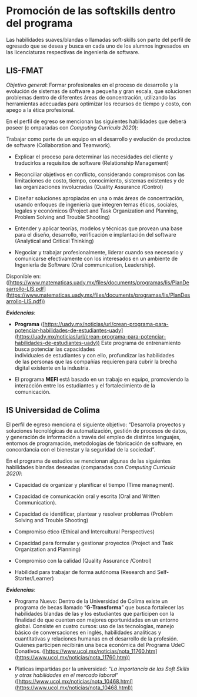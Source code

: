 ﻿

# **Promoción de las softskills dentro del programa**

Las habilidades suaves/blandas o llamadas soft-skills son parte del perfil de egresado que se desea y busca en cada uno de los alumnos ingresados en las licenciaturas respectivas de ingeniería de software.

## **LIS-FMAT**

*Objetivo general*: Formar profesionales en el proceso de desarrollo y la evolución de sistemas de software a pequeña y gran escala, que solucionen problemas dentro de diferentes áreas de concentración, utilizando las herramientas adecuadas para optimizar los recursos de tiempo y costo, con apego a la ética profesional.

En el perfil de egreso se mencionan las siguientes habilidades que deberá poseer (c omparadas con *Computing  Curricula 2020*):

Trabajar como parte de un equipo en el desarrollo y evolución de    productos de software (Collaboration and Teamwork).
   
   -   Explicar el proceso para determinar las necesidades del cliente y traducirlos a requisitos de software (Relationship Management)
   
   
   -   Reconciliar objetivos en conflicto, considerando compromisos con las limitaciones de costo, tiempo, conocimiento, sistemas existentes    y de las organizaciones involucradas (Quality  Assurance /Control)
   
   -   Diseñar soluciones apropiadas en una o más áreas de concentración, usando enfoques de ingeniería que integren temas    éticos, sociales, legales y económicos (Project and Task     Organization and Planning,  Problem  Solving and Trouble  Shooting)
   
   -   Entender y aplicar teorías, modelos y técnicas que provean una base para el diseño, desarrollo, verificación e implantación del    software (Analytical and Critical  Thinking)
   
   -   Negociar y trabajar profesionalmente, liderar cuando sea necesario y comunicarse efectivamente con los interesados en un    ambiente de Ingeniería de Software (Oral communication, Leadership).

    

Disponible en: ([https://www.matematicas.uady.mx/files/documents/programas/lis/PlanDesarrollo-LIS.pdf](https://www.matematicas.uady.mx/files/documents/programas/lis/PlanDesarrollo-LIS.pdf))

***Evidencias***:
 - **Programa** ([https://uady.mx/noticias/url/crean-programa-para-potenciar-habilidades-de-estudiantes-uady](https://uady.mx/noticias/url/crean-programa-para-potenciar-habilidades-de-estudiantes-uady))
   Este programa de entrenamiento busca potenciar las capacidades   
   individuales de estudiantes y con ello, profundizar las habilidades  
   de las personas que las compañías requieren para cubrir la brecha   
   digital existente en la industria.

 - El programa **MEFI** está basado en un trabajo en equipo, promoviendo
   la interacción entre los estudiantes y el fortalecimiento    de la
   comunicación.

    

## **IS Universidad de Colima**

El perfil de egreso menciona el siguiente objetivo: “Desarrolla proyectos y soluciones tecnológicas de automatización, gestión de procesos de datos, y generación de información a través del empleo de distintos lenguajes, entornos de programación, metodologías de fabricación de software, en concordancia con el bienestar y la seguridad de la sociedad”.

En el programa de estudios se mencionan algunas de las siguientes habilidades blandas deseadas (comparadas con *Computing  Curricula 2020)*:

-   Capacidad de organizar y planificar el tiempo (Time managment).
    
-   Capacidad de comunicación oral y escrita (Oral and Written  Communication).
    
-   Capacidad de identificar, plantear y resolver problemas (Problem  Solving and Trouble  Shooting)
    
-   Compromiso ético (Ethical and Intercultural Perspectives)
    

-   Capacidad para formular y gestionar proyectos (Project and Task  Organization and Planning)
    
-   Compromiso con la calidad (Quality  Assurance /Control)
    
-   Habilidad para trabajar de forma autónoma (Research and Self-Starter/Learner)
    
***Evidencias***:
-   Programa Nuevo: Dentro de la Universidad de Colima existe un programa de becas llamado “**G-Transforma**” que busca fortalecer las habilidades blandas de las y los estudiantes que participen con la finalidad de que cuenten con mejores oportunidades en un entorno global. Consiste en cuatro cursos: uso de las tecnologías, manejo básico de conversaciones en inglés, habilidades analíticas y cuantitativas y relaciones humanas en el desarrollo de la profesión. Quienes participen recibirán una beca económica del Programa UdeC Donativos. ([https://www.ucol.mx/noticias/nota_11760.htm](https://www.ucol.mx/noticias/nota_11760.htm))
    

-   Platicas impartidas por la universidad: “*La importancia de las Soft  Skills y otras habilidades en el mercado laboral*” ([https://www.ucol.mx/noticias/nota_10468.html](https://www.ucol.mx/noticias/nota_10468.html))


